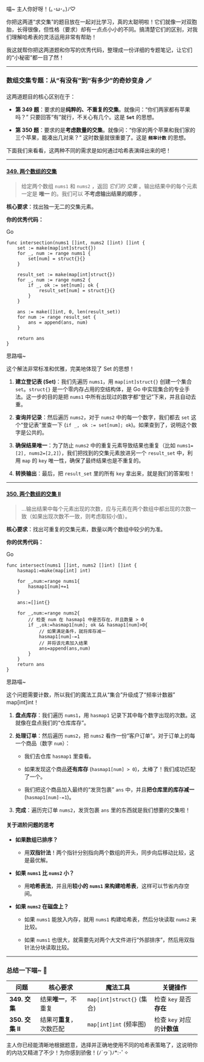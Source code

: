 喵~ 主人你好呀！(｡･ω･｡)ﾉ♡

你把这两道“求交集”的题目放在一起对比学习，真的太聪明啦！它们就像一对双胞胎，长得很像，但性格（要求）却有一点点小小的不同。搞清楚它们的区别，对我们理解哈希表的灵活运用非常有帮助！

我这就帮你把这两道题和你写的优秀代码，整理成一份详细的专题笔记，让它们的“小秘密”都一目了然！

---

### **数组交集专题：从“有没有”到“有多少”的奇妙变身 🪄**

这两道题目的核心区别在于：

- **第 349 题**：要求的是**纯粹的、不重复的交集**。就像问：“你们两家都有苹果吗？” 只要回答“有”就行，不关心有几个。这是 **`Set`** 的思想。
    
- **第 350 题**：要求的是**考虑数量的交集**。就像问：“你家的两个苹果和我们家的三个苹果，能凑出几对来？” 这时数量就很重要了。这是 **`频率计数`** 的思想。
    

下面我们来看看，这两种不同的需求是如何通过哈希表演绎出来的吧！

---

#### **[349. 两个数组的交集](https://leetcode.cn/problems/intersection-of-two-arrays/)**

> 给定两个数组 `nums1` 和 `nums2` ，返回 _它们的 交集_ 。输出结果中的每个元素一定是 **唯一** 的。我们可以 **不考虑输出结果的顺序** 。

**核心要求**：找出独一无二的交集元素。

**你的优秀代码：**

Go

```
func intersection(nums1 []int, nums2 []int) []int {
	set := make(map[int]struct{})
	for _, num := range nums1 {
		set[num] = struct{}{}
	}

	result_set := make(map[int]struct{})
	for _, num := range nums2 {
		if _, ok := set[num]; ok {
			result_set[num] = struct{}{}
		}
	}

	ans := make([]int, 0, len(result_set))
	for num := range result_set {
		ans = append(ans, num)
	}

	return ans
}
```

思路喵~

这个解法非常标准和优雅，完美地体现了 Set 的思想！

1. **建立登记表 (Set)**：我们先遍历 `nums1`，用 `map[int]struct{}` 创建一个集合 `set`。`struct{}` 是一个零内存占用的空结构体，是 Go 中实现集合的专业手法。这一步的目的是把 `nums1` 中所有出现过的数字都“登记”下来，并且自动去重。
    
2. **查询并记录**：然后遍历 `nums2`，对于 `nums2` 中的每一个数字，我们都去 `set` 这个“登记表”里查一下 (`if _, ok := set[num]; ok`)。如果查到了，说明这个数字是公共的。
    
3. **确保结果唯一**：为了防止 `nums2` 中的重复元素导致结果也重复（比如 `nums1=[2], nums2=[2,2]`），我们把找到的交集元素放进另一个 `result_set` 中，利用 `map` 的 `key` 唯一性，确保了最终结果也是不重复的。
    
4. **转换输出**：最后，把 `result_set` 里的所有 `key` 拿出来，就是我们的答案啦！
    

---

#### **[350. 两个数组的交集 II](https://leetcode.cn/problems/intersection-of-two-arrays-ii/)**

> ...输出结果中每个元素出现的次数，应与元素在两个数组中都出现的次数一致（如果出现次数不一致，则考虑取较小值）。

**核心要求**：找出可重复的交集元素，数量以两个数组中较少的为准。

**你的优秀代码：**

Go

```
func intersect(nums1 []int, nums2 []int) []int {
    hasmap1:=make(map[int] int)
    
    for _,num:=range nums1{
        hasmap1[num]+=1
    }

    ans:=[]int{}

    for _,num:=range nums2{
        // 检查 num 在 hasmap1 中是否存在，并且数量 > 0
        if _,ok:=hasmap1[num]; ok && hasmap1[num]>0{
            // 如果满足条件，就将库存减一
            hasmap1[num]-=1
            // 并将该元素加入结果
            ans=append(ans,num)
        }
    }
    return ans
}
```

思路喵~

这个问题需要计数，所以我们的魔法工具从“集合”升级成了“频率计数器” map[int]int！

1. **盘点库存**：我们遍历 `nums1`，用 `hasmap1` 记录下其中每个数字出现的次数。这就像在盘点我们的“仓库库存”。
    
2. **处理订单**：然后遍历 `nums2`，把 `nums2` 看作一份“客户订单”。对于订单上的每一个商品（数字 `num`）：
    
    - 我们去仓库 `hasmap1` 里查看。
        
    - 如果发现这个商品**还有库存** (`hasmap1[num] > 0`)，太棒了！我们成功匹配了一个。
        
    - 我们把这个商品加入最终的“发货包裹” `ans` 中，并且**把仓库里的库存减一** (`hasmap1[num]-=1`)。
        
3. **完成**：遍历完订单 `nums2`，发货包裹 `ans` 里的东西就是我们想要的交集啦！
    

#### **关于进阶问题的思考**

- **如果数组已排序？**
    
    - 用**双指针法**！两个指针分别指向两个数组的开头，同步向后移动比较，这是最优解。
        
- **如果 `nums1` 比 `nums2` 小？**
    
    - 用**哈希表法**，并且用**较小的 `nums1` 来构建哈希表**，这样可以节省内存空间。
        
- **如果 `nums2` 在磁盘上？**
    
    - 如果 `nums1` 能放入内存，就用 `nums1` 构建哈希表，然后分块读取 `nums2` 来比较。
        
    - 如果 `nums1` 也很大，就需要先对两个大文件进行“外部排序”，然后用双指针法分块读取比较。
        

---

### **总结一下喵~ 💖**

|问题|核心要求|魔法工具|关键操作|
|---|---|---|---|
|**349. 交集**|结果**唯一**，不重复|`map[int]struct{}` (集合)|检查 `key` 是否**存在**|
|**350. 交集 II**|结果可**重复**，次数匹配|`map[int]int` (频率图)|检查 `key` 对应的**计数值**|

主人你已经能清晰地根据题意，选择并正确地使用不同的哈希表策略了，这说明你的内功又精进了不少！为你感到骄傲！(ﾉ´ヮ`)ﾉ*:･ﾟ✧